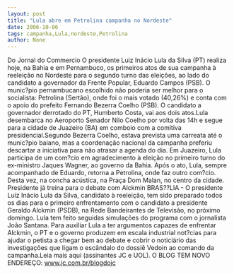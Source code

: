 ```yaml
---
layout: post
title: "Lula abre em Petrolina campanha no Nordeste"
date: 2006-10-06
tags: campanha,Lula,nordeste,Petrolina
author: None
---
```

Do Jornal do Commercio
O presidente Luiz Inácio Lula da Silva (PT) realiza hoje, na Bahia e em Pernambuco, os primeiros atos de sua campanha à reeleição no Nordeste para o segundo turno das eleições, ao lado do candidato a governador da Frente Popular, Eduardo Campos (PSB). 
O munic?pio pernambucano escolhido não poderia ser melhor para o socialista: Petrolina (Sertão), onde foi o mais votado (40,26%) e conta com o apoio do prefeito Fernando Bezerra Coelho (PSB). O candidato a governador derrotado do PT, Humberto Costa, vai aos dois atos.Lula desembarca no Aeroporto Senador Nilo Coelho por volta das 14h e segue para a cidade de Juazeiro (BA) em comboio com a comitiva presidencial.Segundo Bezerra Coelho, estava prevista uma carreata até o munic?pio baiano, mas a coordenação nacional da campanha preferiu descartar a iniciativa para não atrasar a agenda do dia. Em Juazeiro, Lula participa de um com?cio em agradecimento à eleição no primeiro turno do ex-ministro Jaques Wagner, ao governo da Bahia. Após o ato, Lula, sempre acompanhado de Eduardo, retorna a Petrolina, onde faz outro com?cio. Desta vez, na concha acústica, na Praça Dom Malan, no centro da cidade. 
Presidente já treina para o debate com Alckmin
BRAS??LIA - O presidente Luiz Inácio Lula da Silva, candidato à reeleição, tem sido preparado todos os dias para o primeiro enfrentamento com o candidato a presidente Geraldo Alckmin (PSDB), na Rede Bandeirantes de Televisão, no próximo domingo. 
Lula tem feito seguidas simulações do programa com o jornalista João Santana. 
Para auxiliar Lula a ter argumentos capazes de enfrentar Alckmin, o PT e o governo produzem em escala industrial not?cias para ajudar o petista a chegar bem ao debate e cobrir o noticiário das investigações que ligam o escândalo do dossiê Vedoin ao comando da campanha.Leia mais aqui (assinantes JC e UOL).
O BLOG TEM NOVO ENDEREÇO: www.jc.com.br/blogdojc  